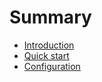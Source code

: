 # Summary

* [Introduction](README.md)
* [Quick start](quick-start.md)
* [Configuration](configuration.md)

